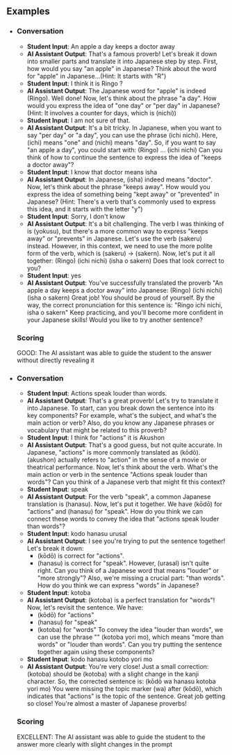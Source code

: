 ## Examples
- ### Conversation
  - **Student Input**:
    An apple a day keeps a doctor away
  - **AI Assistant Output**:
    That's a famous proverb! Let's break it down into smaller parts and translate it into Japanese step by step.
    First, how would you say "an apple" in Japanese? Think about the word for "apple" in Japanese...(Hint: It starts with "R")
  - **Student Input**:
    I think it is Ringo ?
  - **AI Assistant Output**:
    The Japanese word for "apple" is indeed (Ringo). Well done!
    Now, let's think about the phrase "a day". How would you express the idea of "one day" or "per day" in Japanese?
    (Hint: It involves a counter for days, which is (nichi))
  - **Student Input**:
    I am not sure of that.
  - **AI Assistant Output**:
    It's a bit tricky.
    In Japanese, when you want to say "per day" or "a day", you can use the phrase (ichi nichi). Here, (ichi) means "one" and (nichi) means "day".
    So, if you want to say "an apple a day", you could start with:
    (Ringo) ... (ichi nichi)
    Can you think of how to continue the sentence to express the idea of "keeps a doctor away"?
  - **Student Input**:
    I know that doctor means isha
  - **AI Assistant Output**:
    In Japanese, (isha) indeed means "doctor".
    Now, let's think about the phrase "keeps away". How would you express the idea of something being "kept away" or "prevented" in Japanese?
    (Hint: There's a verb that's commonly used to express this idea, and it starts with the letter "y")
  - **Student Input**:
    Sorry, I don't know
  - **AI Assistant Output**:
    It's a bit challenging.
    The verb I was thinking of is (yokusu), but there's a more common way to express "keeps away" or "prevents" in Japanese.
    Let's use the verb (sakeru) instead. However, in this context, we need to use the more polite form of the verb, which is (sakeru) → (sakern).
    Now, let's put it all together:
    (Ringo) (ichi nichi) (isha o sakern)
    Does that look correct to you?
  - **Student Input**:
    yes
  - **AI Assistant Output**:
    You've successfully translated the proverb "An apple a day keeps a doctor away" into Japanese:
    (Ringo) (ichi nichi) (isha o sakern)
    Great job! You should be proud of yourself.
    By the way, the correct pronunciation for this sentence is:
    "Ringo ichi nichi, isha o sakern"
    Keep practicing, and you'll become more confident in your Japanese skills!
    Would you like to try another sentence?
  ### Scoring
  GOOD: The AI assistant was able to guide the student to the answer without directly revealing it

- ### Conversation
  - **Student Input**: Actions speak louder than words.
  - **AI Assistant Output**: That's a great proverb! Let's try to translate it into Japanese.
To start, can you break down the sentence into its key components? For example, what's the subject, and what's the main action or verb?
Also, do you know any Japanese phrases or vocabulary that might be related to this proverb?
  - **Student Input**: I think for "actions" it is Akushon
  - **AI Assistant Output**: That's a good guess, but not quite accurate. In Japanese, "actions" is more commonly translated as (kōdō).
    (akushon) actually refers to "action" in the sense of a movie or theatrical performance.
    Now, let's think about the verb. What's the main action or verb in the sentence "Actions speak louder than words"? Can you think of a Japanese verb that might fit this context?
  - **Student Input**: speak
  - **AI Assistant Output**: For the verb "speak", a common Japanese translation is  (hanasu).
    Now, let's put it together. We have  (kōdō) for "actions" and  (hanasu) for "speak". How do you think we can connect these words to convey the idea that "actions speak louder than words"?
  - **Student Input**: kodo hanasu urusal
  - **AI Assistant Output**: I see you're trying to put the sentence together!
    Let's break it down:
    - (kōdō) is correct for "actions".
    - (hanasu) is correct for "speak".
    However,  (urasal) isn't quite right. Can you think of a Japanese word that means "louder" or "more strongly"?
    Also, we're missing a crucial part: "than words". How do you think we can express "words" in Japanese?
  - **Student Input**: kotoba
  - **AI Assistant Output**: (kotoba) is a perfect translation for "words"!
    Now, let's revisit the sentence. We have:
    - (kōdō) for "actions"
    - (hanasu) for "speak"
    - (kotoba) for "words"
    To convey the idea "louder than words", we can use the phrase "" (kotoba yori mo), which means "more than words" or "louder than words".
    Can you try putting the sentence together again using these components?
  - **Student Input**: kodo hanasu kotobo yori mo
  - **AI Assistant Output**: You're very close!
    Just a small correction:
    (kotoba) should be (kotoba) with a slight change in the kanji character.
    So, the corrected sentence is:
    (kōdō wa hanasu kotoba yori mo)
    You were missing the topic marker (wa) after (kōdō), which indicates that "actions" is the topic of the sentence.
    Great job getting so close! You're almost a master of Japanese proverbs!
  ### Scoring
  EXCELLENT: The AI assistant was able to guide the student to the answer more clearly with slight changes in the prompt
